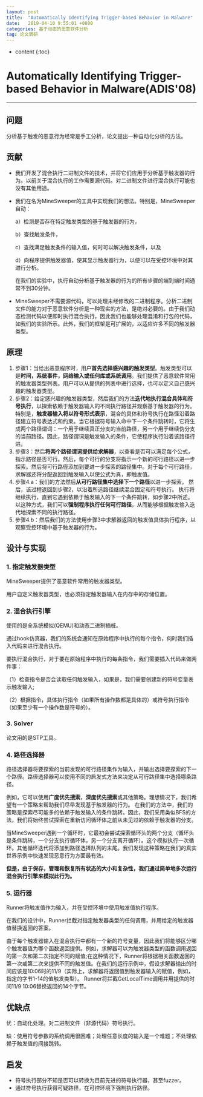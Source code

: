 ```yaml
---
layout: post
title:  "Automatically Identifying Trigger-based Behavior in Malware"
date:   2019-04-10 9:55:01 +0800
categories: 基于动态的恶意软件分析
tag: 论文调研
---
```

* content
{:toc}


# Automatically Identifying Trigger-based Behavior in Malware(ADIS'08)

---

## 问题

分析基于触发的恶意行为经常是手工分析，论文提出一种自动化分析的方法。

## 贡献

- 我们开发了混合执行二进制文件的技术，并将它们应用于分析基于触发器的行为。以前关于混合执行的工作需要源代码。对二进制文件进行混合执行可能也没有其他用途。

- 我们在名为MineSweeper的工具中实现我们的想法。特别是，MineSweeper自动：

  a）检测是否存在特定触发类型的基于触发器的行为，

  b）查找触发条件，

  c）查找满足触发条件的输入值，何时可以解决触发条件，以及

  d）向程序提供触发器值，使其显示触发器行为，以便可以在受控环境中对其进行分析。

  在我们的实验中，执行自动分析基于触发器的行为的所有步骤的端到端时间通常不到30分钟。

- MineSweeper不需要源代码，可以处理未经修改的二进制程序。分析二进制文件的能力对于恶意软件分析是一种现实的方法，是绝对必要的。由于我们动态检测代码以便即时执行混合执行，因此我们也能够处理混淆和打包的代码，如我们的实验所示。此外，我们的框架是可扩展的，以适应许多不同的触发器类型。

## 原理

1. 步骤1：当给出恶意程序时，用户**首先选择感兴趣的触发类型**。触发类型可以是**时间，系统事件，网络输入或任何库或系统调用**。我们提供了恶意软件常用的触发器类型列表。用户可以从提供的列表中进行选择，也可以定义自己感兴趣的触发器类型。
2. 步骤2：给定感兴趣的触发器类型，然后我们的方法**迭代地执行混合具体和符号执行**，以探索依赖于触发器输入的不同执行路径并观察基于触发器的行为。特别是，**触发器输入将以符号形式表示**，混合的具体和符号执行在路径沿着路径建立符号表达式和约束。当它根据符号输入命中下一个条件跳转时，它将生成两个路径谓词：一个用于继续真正分支的当前路径，另一个用于继续伪分支的当前路径。因此，路径谓词是触发输入的条件，它使程序执行沿着该路径行进。
3. 步骤3：然后**将两个路径谓词提供给求解器**，以查看是否可以满足每个公式，指示路径是否可行。然后，每个可行的分支将指示一个新的可行路径以进一步探索。然后将可行路径添加到要进一步探索的路径集中。对于每个可行路径，求解器还将分配返回到触发输入以使公式为真，即触发值。
4. 步骤4.a：我们的方法然后**从可行路径集中选择下一个路径**以进一步探索。 然后，该过程返回到步骤2，以沿着所选路径继续混合固定和符号执行。 执行将继续执行，直到它遇到依赖于触发输入的下一个条件跳转，如步骤2中所述。以这种方式，我们可以**强制程序执行任何可行路径**，从而能够根据触发输入迭代地探索不同的执行路径。
5. 步骤4.b：然后我们的方法使用步骤3中求解器返回的触发值具体执行程序，以观察受控环境中基于触发器的行为。

## 设计与实现

### 1. 指定触发器类型

MineSweeper提供了恶意软件常用的触发器类型。

用户自定义触发器类型，也必须指定触发器输入在内存中的存储位置。

### 2. 混合执行引擎

使用的是全系统模拟(QEMU)和动态二进制插桩。

通过hook仿真器，我们的系统会通知在原始程序中执行的每个指令，何时我们插入代码来进行混合执行。

要执行混合执行，对于要在原始程序中执行的每条指令，我们需要插入代码来做两件事：

（1）检查指令是否会读取任何触发输入，如果是，我们需要创建新的符号变量表示触发输入; 

（2）根据指令，具体执行指令（如果所有操作数都是具体的）或符号执行指令（如果至少有一个操作数是符号的）。 

### 3. Solver

论文用的是STP工具。

### 4. 路径选择器

路径选择器将要探索的当前发现的可行路径集作为输入，并输出选择要探索的下一个路径。路径选择器可以使用不同的启发式方法来决定从可行路径集中选择哪条路径。

例如，它可以使用**广度优先搜索**，**深度优先搜索**或其他策略。理想情况下，我们希望有一个策略来帮助我们尽早发现基于触发器的行为。
在我们的方法中，我们的策略是探索尽可能多的依赖于触发输入的条件跳转。因此，我们采用类似BFS的方法，我们将始终尝试探索在重新访问循环体之前从未见过的依赖于触发器的分支。

当MineSweeper遇到一个循环时，它最初会尝试探索循环头的两个分支（循环头是条件跳转，一个分支执行循环体，另一个分支离开循环）。这个模拟执行一次循环。其他循环迭代将添加到路径选择队列的末尾。我们发现这种策略在我们的真实世界示例中快速发现恶意行为方面最有效。

**但是，由于保存，管理和恢复所有状态的大小和复杂性，我们通过简单地多次运行混合执行引擎来模拟此行为。**

### 5. 运行器

Runner将触发值作为输入，并在受控环境中使用触发值执行程序。

在我们的设计中，Runner拦截对指定触发器类型的任何调用，并用给定的触发器值替换返回的答案。

由于每个触发器输入在混合执行中都有一个新的符号变量，因此我们将能够区分哪个触发器值为哪个函数返回提供。例如，求解器可以为触发器类型的函数调用返回的第一次和第二次指定不同的赋值;在这种情况下，Runner将根据相关函数返回的第一次或第二次来提供不同的触发值。在我们的运行示例中，假设求解器输出的时间应该是10:06时的11/9（实际上，求解器将返回值到触发器输入的赋值，例如，指定的字节1-14的值触发类型）。 Runner将拦截GetLocalTime调用并用提供的时间11/9 10:06替换返回的14个字节。

## 优缺点

优：自动化处理。对二进制文件（非源代码）符号执行。

缺：使用符号参数的系统调用很困难；处理任意长度的输入是一个难题；不处理依赖于触发值的间接跳转。

## 启发

* 符号执行部分不知是否可以转换为目前先进的符号执行器，甚至fuzzer。
* 通过符号执行获得可疑路径，在可控环境下强制执行路径。
